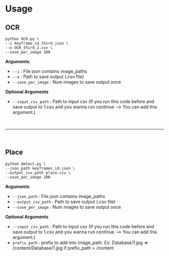 # Usage
## OCR
```
python OCR.py \
--i keyframe_id_third.json \
--o OCR_third_2.csv \
--save_per_image 100
```
**Arguments**:
- ```--i``` : File json contains image_paths
- ```--o``` : Path to save output (.csv file)
- ```--save_per_image``` : Num images to save output once

**Optional Arguments**
- ```--input_csv_path```  : Path to input csv (If you run this code before and save output to 1.csv and you wanna run continue --> You can add this argument.)

<br>
<hr>
<br>

 ## Place
```
python detect.py \
--json_path keyframes_id.json \
--output_csv_path place.csv \
--save_per_image 100
```
**Arguments**:
- ```--json_path``` : File json contains image_paths
- ```--output_csv_path``` : Path to save output (.csv file)
- ```--save_per_image``` : Num images to save output once

**Optional Arguments**
- ```--input_csv_path```  : Path to input csv (If you run this code before and save output to 1.csv and you wanna run continue --> You can add this argument.)
- ```prefix_path```  : prefix to add into image_path. Ex: Database/1.jpg => /content/Database/1.jpg if prefix_path = /content

